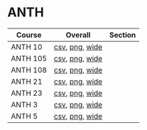 # ANTH

| Course | Overall | Section |
| ------ | ------- | ------- |
| ANTH 10 | [csv](https://github.com/UCSD-Historical-Enrollment-Data/2025Summer2/blob/main/overall/ANTH%2010.csv), [png](https://raw.githubusercontent.com/UCSD-Historical-Enrollment-Data/2025Summer2/main/plot_overall/ANTH%2010.png), [wide](https://raw.githubusercontent.com/UCSD-Historical-Enrollment-Data/2025Summer2/main/plot_overall_wide/ANTH%2010.png) |  |
| ANTH 105 | [csv](https://github.com/UCSD-Historical-Enrollment-Data/2025Summer2/blob/main/overall/ANTH%20105.csv), [png](https://raw.githubusercontent.com/UCSD-Historical-Enrollment-Data/2025Summer2/main/plot_overall/ANTH%20105.png), [wide](https://raw.githubusercontent.com/UCSD-Historical-Enrollment-Data/2025Summer2/main/plot_overall_wide/ANTH%20105.png) |  |
| ANTH 108 | [csv](https://github.com/UCSD-Historical-Enrollment-Data/2025Summer2/blob/main/overall/ANTH%20108.csv), [png](https://raw.githubusercontent.com/UCSD-Historical-Enrollment-Data/2025Summer2/main/plot_overall/ANTH%20108.png), [wide](https://raw.githubusercontent.com/UCSD-Historical-Enrollment-Data/2025Summer2/main/plot_overall_wide/ANTH%20108.png) |  |
| ANTH 21 | [csv](https://github.com/UCSD-Historical-Enrollment-Data/2025Summer2/blob/main/overall/ANTH%2021.csv), [png](https://raw.githubusercontent.com/UCSD-Historical-Enrollment-Data/2025Summer2/main/plot_overall/ANTH%2021.png), [wide](https://raw.githubusercontent.com/UCSD-Historical-Enrollment-Data/2025Summer2/main/plot_overall_wide/ANTH%2021.png) |  |
| ANTH 23 | [csv](https://github.com/UCSD-Historical-Enrollment-Data/2025Summer2/blob/main/overall/ANTH%2023.csv), [png](https://raw.githubusercontent.com/UCSD-Historical-Enrollment-Data/2025Summer2/main/plot_overall/ANTH%2023.png), [wide](https://raw.githubusercontent.com/UCSD-Historical-Enrollment-Data/2025Summer2/main/plot_overall_wide/ANTH%2023.png) |  |
| ANTH 3 | [csv](https://github.com/UCSD-Historical-Enrollment-Data/2025Summer2/blob/main/overall/ANTH%203.csv), [png](https://raw.githubusercontent.com/UCSD-Historical-Enrollment-Data/2025Summer2/main/plot_overall/ANTH%203.png), [wide](https://raw.githubusercontent.com/UCSD-Historical-Enrollment-Data/2025Summer2/main/plot_overall_wide/ANTH%203.png) |  |
| ANTH 5 | [csv](https://github.com/UCSD-Historical-Enrollment-Data/2025Summer2/blob/main/overall/ANTH%205.csv), [png](https://raw.githubusercontent.com/UCSD-Historical-Enrollment-Data/2025Summer2/main/plot_overall/ANTH%205.png), [wide](https://raw.githubusercontent.com/UCSD-Historical-Enrollment-Data/2025Summer2/main/plot_overall_wide/ANTH%205.png) |  |

